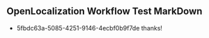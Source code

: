 ## OpenLocalization Workflow Test MarkDown
* 5fbdc63a-5085-4251-9146-4ecbf0b9f7de thanks!

<!--HONumber=Aug16_HO3-->


